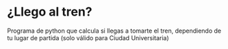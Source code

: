 # ¿Llego al tren?
Programa de python que calcula si llegas a tomarte el tren, dependiendo de tu lugar de partida (solo válido para Ciudad Universitaria)
